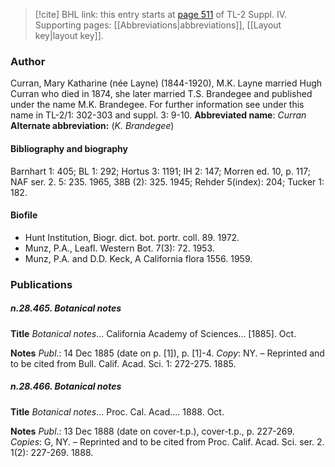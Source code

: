 > [!cite] BHL link: this entry starts at [page 511](https://www.biodiversitylibrary.org/page/33266188) of TL-2 Suppl. IV.
> Supporting pages: [[Abbreviations|abbreviations]], [[Layout key|layout key]].

### Author

Curran, Mary Katharine (née Layne) (1844-1920), M.K. Layne married Hugh Curran who died in 1874, she later married T.S. Brandegee and published under the name M.K. Brandegee. For further information see under this name in TL-2/1: 302-303 and suppl. 3: 9-10. 
**Abbreviated name**: *Curran*
**Alternate abbreviation:** (*K. Brandegee*)

#### Bibliography and biography

Barnhart 1: 405; BL 1: 292; Hortus 3: 1191; IH 2: 147; Morren ed. 10, p. 117; NAF ser. 2. 5: 235. 1965, 38B (2): 325. 1945; Rehder 5(index): 204; Tucker 1: 182.

#### Biofile

- Hunt Institution, Biogr. dict. bot. portr. coll. 89. 1972.
- Munz, P.A., Leafl. Western Bot. 7(3): 72. 1953.
- Munz, P.A. and D.D. Keck, A California flora 1556. 1959.

### Publications

##### n.28.465. Botanical notes

**Title**
*Botanical notes*... California Academy of Sciences... \[1885\]. Oct.

**Notes**
*Publ*.: 14 Dec 1885 (date on p. \[1\]), p. \[1\]-4. *Copy*: NY. – Reprinted and to be cited from Bull. Calif. Acad. Sci. 1: 272-275. 1885.

##### n.28.466. Botanical notes

**Title**
*Botanical notes*... Proc. Cal. Acad.... 1888. Oct.

**Notes**
*Publ*.: 13 Dec 1888 (date on cover-t.p.), cover-t.p., p. 227-269. *Copies*: G, NY. – Reprinted and to be cited from Proc. Calif. Acad. Sci. ser. 2. 1(2): 227-269. 1888.

